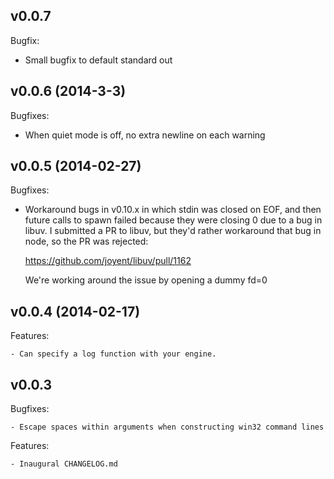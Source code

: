 ## v0.0.7

Bugfix:

  - Small bugfix to default standard out

## v0.0.6 (2014-3-3)

Bugfixes:

  - When quiet mode is off, no extra newline on each warning

## v0.0.5 (2014-02-27)

Bugfixes:
	
  - Workaround bugs in v0.10.x in which stdin was closed on EOF, and then future calls to spawn failed
    because they were closing 0 due to a bug in libuv.  I submitted a PR to libuv, but they'd rather
    workaround that bug in node, so the PR was rejected:

       https://github.com/joyent/libuv/pull/1162

    We're working around the issue by opening a dummy fd=0

## v0.0.4 (2014-02-17)

Features:

	- Can specify a log function with your engine.

## v0.0.3

Bugfixes:

	- Escape spaces within arguments when constructing win32 command lines

Features:

	- Inaugural CHANGELOG.md
